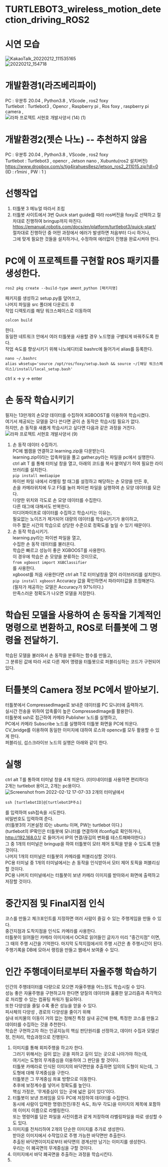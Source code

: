 # TURTLEBOT3_wireless_motion_detection_driving_ROS2  

# 시연 모습   
![KakaoTalk_20220212_111535165](https://user-images.githubusercontent.com/79293543/153692619-bda131b6-4eed-4d21-8d10-427d254ff046.gif)  
![20220212_154718](https://user-images.githubusercontent.com/79293543/153700611-365d3dec-7e07-40c6-b423-d9367b67aeaf.gif)  


# 개발환경1(라즈베리파이)     
PC : 우분투 20.04 , Python3.8 , VScode , ros2 foxy  
Turtlebot : Turtlebot3 , Opencr , Raspberry pi , Ros foxy , raspberry pi camera ,   
![라파 프로젝트 서현호 개발사양서 (14) (1)](https://user-images.githubusercontent.com/79293543/153694164-926ad39e-fd31-4f1b-b37b-944eca7fc874.jpg)  


# 개발환경2(젯슨 나노) -- 추천하지 않음
PC : 우분투 20.04 , Python3.8 , VScode , ros2 foxy  
Turtlebot : Turtlebot3 , opencr , Jetson nano , Xubuntu(ros2 설치버전)  
https://www.dropbox.com/s/tjg4irahues8esz/jetson_ros2_211015.zip?dl=0  
(ID : r1mini , PW : 1 )  

# 선행작업  
1. 터틀봇 3 메뉴얼 따라서 조립  
2. 터틀봇 사이트에서 3번 Quick start guide를 따라 ros버전을 foxy로 선택하고 절차대로 진행하여 bringup까지 마친다.  
https://emanual.robotis.com/docs/en/platform/turtlebot3/quick-start/  
절차대로 진행하던 중 어떤 과정에서 에러가 발생하면 처음부터 다시 하거나,  
그에 맞게 필요한 것들을 설치하거나, 수정하여 에러없이 진행을 완료시켜야 한다.  

# PC에 이 프로젝트를 구현할 ROS 패키지를 생성한다.  
```
ros2 pkg create --build-type ament_python [패키지명]
```
패키지를 생성하고 setup.py를 덮어쓰고,   
나머지 파일을 src 폴더에 다운로드 후    
작업 디렉토리를 해당 워크스페이스로 이동하여   
```
colcon build  
```
한다.  
동일한 네트워크 안에서 여러 터틀봇을 사용할 경우 노드명을 구별되게 바꿔주도록 한다.  
작업 속도를 향상시키기 위해 나노에디터로 bashrc에 들어가서 alias를 등록한다.  
```  
nano ~/.bashrc  
alias wksetup='source /opt/ros/foxy/setup.bash && source ~/[해당 워크스페이스]/install/local_setup.bash'  
```  
ctrl x  ->  y  ->  enter  

# 손 동작 학습시키기  
필자는 13만개의 손모양 데이터를 수집하여 XGBOOST를 이용하여 학습시켰다.   
여기서 제공되는 모델을 갖다 쓴다면 굳이 손 동작은 학습시킬 필요가 없다.  
하지만, 손 동작을 새롭게 학습시키고 싶다면 다음과 같은 과정을 거친다.  
![라파 프로젝트 서현호 개발사양서 (9)](https://user-images.githubusercontent.com/79293543/153701674-c64d8abe-e9e8-42d3-a489-677b40da7f2c.jpg)  
1. 손 동작 데이터 수집하기.  
PC에 웹캠을 연결하고 learning.zip을 다운받는다.  
learning.zip이라는 압축파일을 풀고 gather.py라는 파일을 pc에서 실행한다.  
ctrl alt T 를 통해 터미널 창을 열고, 아래의 코드를 복사 붙여넣기 하여 필요한 라이브러리를 설치한다.  
```pip install mediapipe```  
파이썬 파일 내에서 라벨링 할 태그를 설정하고 해당하는 손 모양을 만든 후,  
손을 카메라위치에 두고 F5를 눌러 파이썬 파일을 실행하여 손 모양 데이터를 모은다.  
다양한 위치와 각도로 손 모양 데이터를 수집한다.  
다른 태그에 대해서도 반복한다.  
미디어파이프로 데이터를 수집하고 학습시키는 이유는,   
필요없는 노이즈가 제거되어 대량의 데이터를 학습시키기가 용이하고,   
아주 짧은 시간의 학습으로 상당한 수준으로 정확도를 높일 수 있기 때문이다.   
2. 손 동작 학습시키기.  
learning.py라는 파이썬 파일을 열고,  
수집한 손 동작 데이터를 불러온다.  
학습은 빠르고 성능이 좋은 XGBOOST를 사용한다.  
이 경우에 학습은 손 모양을 분류하는 것이므로,  
```from xgboost import XGBClassifier```  
를 사용한다.  
xgboost를 처음 사용한다면 ctrl alt T로 터미널창을 열어 라이브러리를 설치한다.  
```pip install xgboost```
Accuracy 값을 확인하면서 파라미터값을 조정해본다.  
(필자가 제공하는 모델은 Accuracy가 97%이다.)  
만족스러운 정확도가 나오면 모델을 저장한다.  


# 학습된 모델을 사용하여 손 동작을 기계적인 명령으로 변환하고, ROS로 터틀봇에 그 명령을 전달하기.  
학습된 모델을 불러와서 손 동작을 분류하는 함수를 만들고,  
그 분류된 값에 따라 서로 다른 제어 명령을 터틀봇으로 퍼블리싱하는 코드가 구현되어 있다.  

# 터틀봇의 Camera 정보 PC에서 받아보기.  
터틀봇에서 CompressedImage로 보내준 데이터를 PC 모니터에 출력하기.  
실시간 전송을 위하여 압축률이 높은 CompressedImage를 활용한다.  
터틀봇에 ssh로 접근하여 카메라 Publisher 노드를 실행하고,  
PC에서 카메라 Subscribe 노드를 실행하여 터틀봇 화면을 PC에 띄운다.  
CV_bridge를 이용하여 동일한 이미지에 대하여 로스와 opencv를 모두 활용할 수 있게 한다.  
퍼블리싱, 섭스크라이브 노드의 실행은 아래와 같이 한다.  

# 실행 
ctrl alt T를 통하여 터미널 창을 4개 띄운다. (터미네이터를 사용하면 편리하다)   
2개는 turtlebot 용이고, 2개는 pc용이다.  
![Screenshot from 2022-02-12 17-07-33](https://user-images.githubusercontent.com/79293543/153703383-1d100f2a-be4c-4671-bdee-90342b5a74cb.jpg) 
2개의 터미널에서  
```
ssh [turtlebotID]@[turtlebotIP주소]
```  
를 입력하여 ssh접속을 시도한다.  
비밀번호도 입력하여 준다.  
(터틀봇3의 기본설정 ID는 ubuntu 이며, PW는 turtlebot 이다.)  
(turtlebot의 IP확인은 터틀봇에 모니터를 연결하여 ifconfig로 확인하거나,  
http://192.168.0.1/ 로 들어가서 IP의 연결/끊김의 변화를 테스트해봐야한다.)  
그 중 1개의 터미널은 bringup을 하여 터틀봇이 모터 제어 토픽을 받을 수 있도록 만들 것이다.  
나머지 1개의 터미널은 터틀봇의 카메라를 퍼블리싱할 것이다.  
PC용 터미널 중 1개의 터미널에서는 손 동작을 인식받아서 모터 제어 토픽을 퍼블리싱할 것이다.   
PC용 나머지 터미널에서는 터틀봇이 보낸 카메라 이미지를 받아와서 화면에 출력하고 저장할 것이다.  

# 중간지점 및 Final지점 인식
코스를 만들고 체크포인트를 지정하면 여러 사람이 즐길 수 있는 주행게임을 만들 수 있다.  
중간지점과 도착지점을 인식도 카메라를 사용한다.  
터틀봇이 읽어들인 카메라 이미지에서 OCR로 읽어들인 글자가 미리 "중간지점" 이면,  
그 때의 주행 시간을 기억한다. 마지막 도착지점에서의 주행 시간은 총 주행시간이 된다.  
주행기록을 DB에 모아서 랭킹을 만들고 웹에서 보여줄 수 있다.  

# 인간 주행데이터로부터 자율주행 학습하기 
인간의 주행데이터를 다량으로 모으면 자율주행을 어느정도 학습시킬 수 있다.  
성능 좋은 자율주행을 구현하고자 한다면 양질의 데이터와 훌륭한 알고리즘과 즉각적으로 처리할 수 있는 컴퓨팅 파워가 필요하다.  
또한 다양성을 줄일 수록 좋은 성능을 얻을 수 있다.  
피사체의 다양성 , 경로의 다양성을 줄이기 위해  
실내 비치물의 이동이 거의 없는 정해진 특정 실내 공간에 한해, 특정한 코스를 만들고  
데이터를 수집하는 것을 추천한다.  
학습은 구현하고자 하는 인공지능의 핵심 판단원리를 선정하고, 데이터 수집과 모델선정, 전처리, 학습과정으로 진행된다.  
1. 이미지를 통해 회피주행을 하고자 한다.   
그러기 위해서는 길이 없는 곳을 피하고 길이 있는 곳으로 나아가야 하는데,  
여기서는 도형의 무게중심을 이용하여 그 판단을 할 것이다.  
터틀봇 카메라로 인식된 이미지의 바닥면만을 추출하면 임의의 도형이 되는데, 그 도형에 대해 무게중심을 구한다.  
터틀봇은 그 무게중심 좌표 방향으로 이동한다.  
추후에 보정계수를 넣어서 정확도를 높인다.  
핵심 가정은, '무게중심이 있는 곳에 넓은 길이 있다'이다.  
2. 터틀봇이 보낸 프레임을 모두 PC에 저장하여 데이터를 수집한다.   
동시에 사람이 입력한 명령(전진/후진 속도, 좌/우 각도)을 이미지의 제목에 포함하여 이미지 이름으로 라벨링한다.  
또는 명령어를 담은 파일을 사진이름과 같게 저장하여 라벨링파일을 따로 생성할 수도 있다.  
3. 이미지를 전처리하여 2개의 단순한 이미지를 추가로 생성한다.  
받아온 이미지에서 수작업으로 주행 가능한 바닥면만 추출한다.  
추출된 바닥면이미지로부터 바닥면의 경계선만 남기는 이미지를 생성한다.  
우리는 이 폐곡면의 무게중심을 구할 것이다.  
4. 이미지에서 바닥 폐곡면을 추출하는 과정을 학습시킨다.  
5. 
